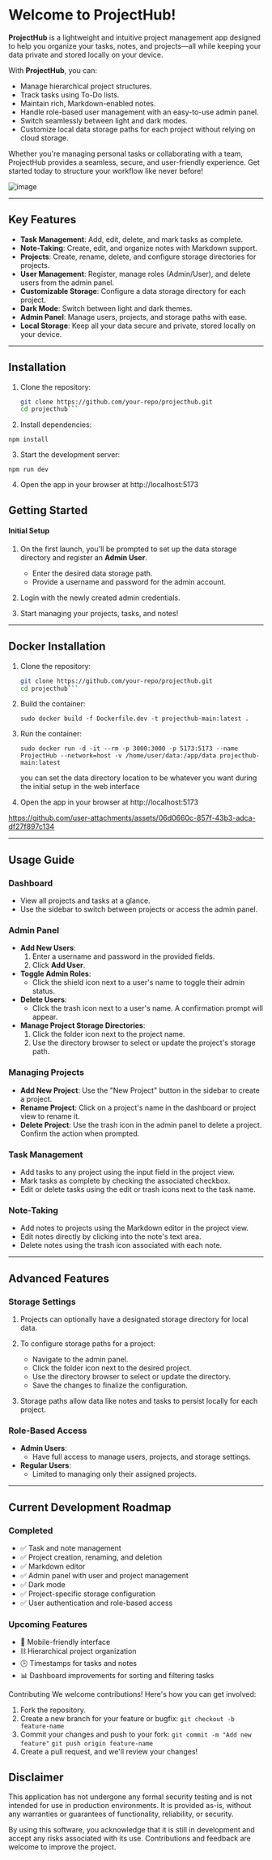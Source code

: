 # Welcome to ProjectHub! 

**ProjectHub** is a lightweight and intuitive project management app designed to help you organize your tasks, notes, and projects—all while keeping your data private and stored locally on your device.

With **ProjectHub**, you can:
- Manage hierarchical project structures.
- Track tasks using To-Do lists.
- Maintain rich, Markdown-enabled notes.
- Handle role-based user management with an easy-to-use admin panel.
- Switch seamlessly between light and dark modes.
- Customize local data storage paths for each project without relying on cloud storage.

Whether you're managing personal tasks or collaborating with a team, ProjectHub provides a seamless, secure, and user-friendly experience. Get started today to structure your workflow like never before!

![image](https://github.com/user-attachments/assets/5ff45ff7-c3eb-4cdc-8ba6-c3ab247d2252)


---

## Key Features

- **Task Management**: Add, edit, delete, and mark tasks as complete.
- **Note-Taking**: Create, edit, and organize notes with Markdown support.
- **Projects**: Create, rename, delete, and configure storage directories for projects.
- **User Management**: Register, manage roles (Admin/User), and delete users from the admin panel.
- **Customizable Storage**: Configure a data storage directory for each project.
- **Dark Mode**: Switch between light and dark themes.
- **Admin Panel**: Manage users, projects, and storage paths with ease.
- **Local Storage**: Keep all your data secure and private, stored locally on your device.

---

## Installation

1. Clone the repository:
   ```bash
   git clone https://github.com/your-repo/projecthub.git
   cd projecthub```
   
2. Install dependencies:

``` npm install ```

3. Start the development server:

```npm run dev```

4. Open the app in your browser at http://localhost:5173

## Getting Started

#### Initial Setup

1. On the first launch, you'll be prompted to set up the data storage directory and register an **Admin User**.
   - Enter the desired data storage path.
   - Provide a username and password for the admin account.

2. Login with the newly created admin credentials.

3. Start managing your projects, tasks, and notes!

---

## Docker Installation

1. Clone the repository:
   ```bash
   git clone https://github.com/your-repo/projecthub.git
   cd projecthub```

2. Build the container:

   ``` sudo docker build -f Dockerfile.dev -t projecthub-main:latest . ```

3. Run the container:

   ``` sudo docker run -d -it --rm -p 3000:3000 -p 5173:5173 --name ProjectHub --network=host -v /home/user/data:/app/data projecthub-main:latest ```

   you can set the data directory location to be whatever you want during the initial setup in the web interface

5. Open the app in your browser at http://localhost:5173


https://github.com/user-attachments/assets/06d0660c-857f-43b3-adca-df27f897c134
   
---

## Usage Guide

### Dashboard
- View all projects and tasks at a glance.
- Use the sidebar to switch between projects or access the admin panel.

### Admin Panel
- **Add New Users**:
  1. Enter a username and password in the provided fields.
  2. Click **Add User**.
- **Toggle Admin Roles**:
  - Click the shield icon next to a user's name to toggle their admin status.
- **Delete Users**:
  - Click the trash icon next to a user's name. A confirmation prompt will appear.
- **Manage Project Storage Directories**:
  1. Click the folder icon next to the project name.
  2. Use the directory browser to select or update the project's storage path.

### Managing Projects
- **Add New Project**: Use the "New Project" button in the sidebar to create a project.
- **Rename Project**: Click on a project's name in the dashboard or project view to rename it.
- **Delete Project**: Use the trash icon in the admin panel to delete a project. Confirm the action when prompted.

### Task Management
- Add tasks to any project using the input field in the project view.
- Mark tasks as complete by checking the associated checkbox.
- Edit or delete tasks using the edit or trash icons next to the task name.

### Note-Taking
- Add notes to projects using the Markdown editor in the project view.
- Edit notes directly by clicking into the note's text area.
- Delete notes using the trash icon associated with each note.

---

## Advanced Features

### Storage Settings
1. Projects can optionally have a designated storage directory for local data.
2. To configure storage paths for a project:
   - Navigate to the admin panel.
   - Click the folder icon next to the desired project.
   - Use the directory browser to select or update the directory.
   - Save the changes to finalize the configuration.

3. Storage paths allow data like notes and tasks to persist locally for each project.

### Role-Based Access
- **Admin Users**:
  - Have full access to manage users, projects, and storage settings.
- **Regular Users**:
  - Limited to managing only their assigned projects.

---

## Current Development Roadmap

### Completed
- ✅ Task and note management
- ✅ Project creation, renaming, and deletion
- ✅ Markdown editor
- ✅ Admin panel with user and project management
- ✅ Dark mode
- ✅ Project-specific storage configuration
- ✅ User authentication and role-based access

### Upcoming Features
- 📱 Mobile-friendly interface
- ⛓ Hierarchical project organization
- 🕒 Timestamps for tasks and notes
- 📊 Dashboard improvements for sorting and filtering tasks

Contributing
We welcome contributions! Here's how you can get involved:

1. Fork the repository.
2. Create a new branch for your feature or bugfix:
```git checkout -b feature-name```
3. Commit your changes and push to your fork:
```git commit -m "Add new feature"```
```git push origin feature-name```
4. Create a pull request, and we'll review your changes!
 
## Disclaimer
This application has not undergone any formal security testing and is not intended for use in production environments. It is provided as-is, without any warranties or guarantees of functionality, reliability, or security.

By using this software, you acknowledge that it is still in development and accept any risks associated with its use. Contributions and feedback are welcome to improve the project.
